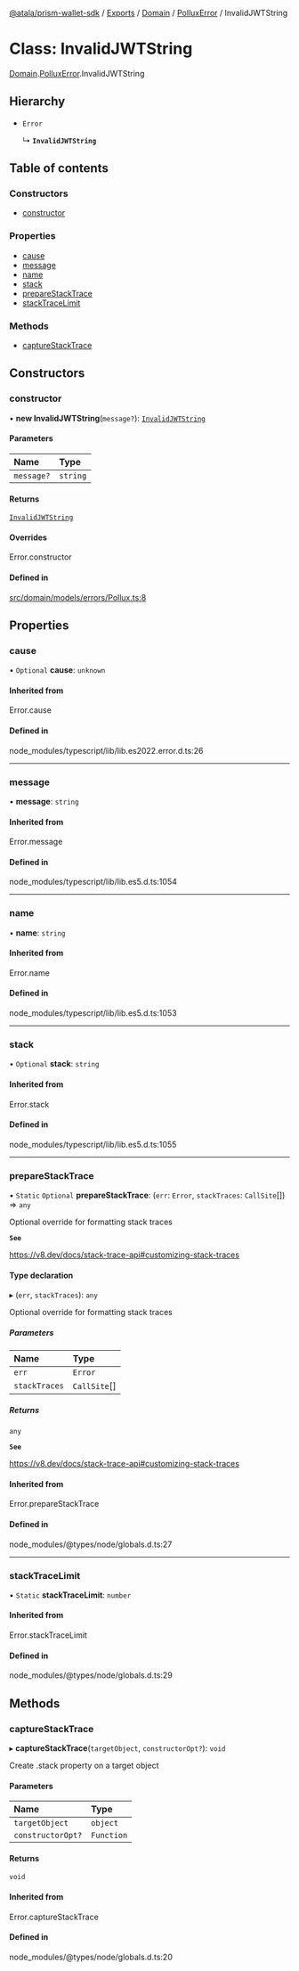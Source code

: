 [@atala/prism-wallet-sdk](../README.md) / [Exports](../modules.md) / [Domain](../modules/Domain.md) / [PolluxError](../modules/Domain.PolluxError.md) / InvalidJWTString

# Class: InvalidJWTString

[Domain](../modules/Domain.md).[PolluxError](../modules/Domain.PolluxError.md).InvalidJWTString

## Hierarchy

- `Error`

  ↳ **`InvalidJWTString`**

## Table of contents

### Constructors

- [constructor](Domain.PolluxError.InvalidJWTString.md#constructor)

### Properties

- [cause](Domain.PolluxError.InvalidJWTString.md#cause)
- [message](Domain.PolluxError.InvalidJWTString.md#message)
- [name](Domain.PolluxError.InvalidJWTString.md#name)
- [stack](Domain.PolluxError.InvalidJWTString.md#stack)
- [prepareStackTrace](Domain.PolluxError.InvalidJWTString.md#preparestacktrace)
- [stackTraceLimit](Domain.PolluxError.InvalidJWTString.md#stacktracelimit)

### Methods

- [captureStackTrace](Domain.PolluxError.InvalidJWTString.md#capturestacktrace)

## Constructors

### constructor

• **new InvalidJWTString**(`message?`): [`InvalidJWTString`](Domain.PolluxError.InvalidJWTString.md)

#### Parameters

| Name | Type |
| :------ | :------ |
| `message?` | `string` |

#### Returns

[`InvalidJWTString`](Domain.PolluxError.InvalidJWTString.md)

#### Overrides

Error.constructor

#### Defined in

[src/domain/models/errors/Pollux.ts:8](https://github.com/input-output-hk/atala-prism-wallet-sdk-ts/blob/a3fc2aa/src/domain/models/errors/Pollux.ts#L8)

## Properties

### cause

• `Optional` **cause**: `unknown`

#### Inherited from

Error.cause

#### Defined in

node_modules/typescript/lib/lib.es2022.error.d.ts:26

___

### message

• **message**: `string`

#### Inherited from

Error.message

#### Defined in

node_modules/typescript/lib/lib.es5.d.ts:1054

___

### name

• **name**: `string`

#### Inherited from

Error.name

#### Defined in

node_modules/typescript/lib/lib.es5.d.ts:1053

___

### stack

• `Optional` **stack**: `string`

#### Inherited from

Error.stack

#### Defined in

node_modules/typescript/lib/lib.es5.d.ts:1055

___

### prepareStackTrace

▪ `Static` `Optional` **prepareStackTrace**: (`err`: `Error`, `stackTraces`: `CallSite`[]) => `any`

Optional override for formatting stack traces

**`See`**

https://v8.dev/docs/stack-trace-api#customizing-stack-traces

#### Type declaration

▸ (`err`, `stackTraces`): `any`

Optional override for formatting stack traces

##### Parameters

| Name | Type |
| :------ | :------ |
| `err` | `Error` |
| `stackTraces` | `CallSite`[] |

##### Returns

`any`

**`See`**

https://v8.dev/docs/stack-trace-api#customizing-stack-traces

#### Inherited from

Error.prepareStackTrace

#### Defined in

node_modules/@types/node/globals.d.ts:27

___

### stackTraceLimit

▪ `Static` **stackTraceLimit**: `number`

#### Inherited from

Error.stackTraceLimit

#### Defined in

node_modules/@types/node/globals.d.ts:29

## Methods

### captureStackTrace

▸ **captureStackTrace**(`targetObject`, `constructorOpt?`): `void`

Create .stack property on a target object

#### Parameters

| Name | Type |
| :------ | :------ |
| `targetObject` | `object` |
| `constructorOpt?` | `Function` |

#### Returns

`void`

#### Inherited from

Error.captureStackTrace

#### Defined in

node_modules/@types/node/globals.d.ts:20
